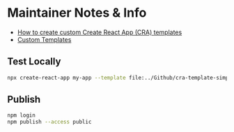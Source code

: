 # Maintainer Notes & Info

* [How to create custom Create React App (CRA) templates](https://alexgrischuk.medium.com/how-to-create-custom-create-react-app-cra-templates-73a5196edeb)
* [Custom Templates](https://create-react-app.dev/docs/custom-templates)



## Test Locally

```bash
npx create-react-app my-app --template file:../Github/cra-template-simple-types
```

## Publish

```bash
npm login
npm publish --access public
```

